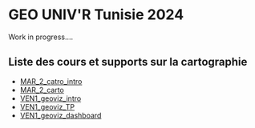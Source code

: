 # GEO UNIV'R Tunisie 2024

Work in progress....

## Liste des cours et supports sur la cartographie

- [MAR_2_catro_intro]()
- [MAR_2_carto]()
- [VEN1_geoviz_intro]()
- [VEN1_geoviz_TP]()
- [VEN1_geoviz_dashboard]()
